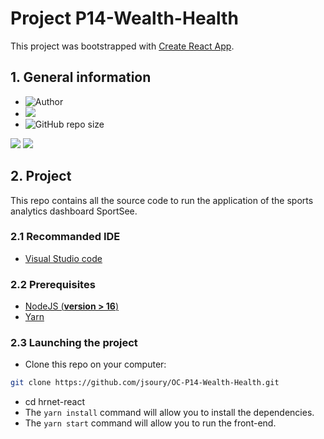 # Project P14-Wealth-Health

This project was bootstrapped with [Create React App](https://github.com/facebook/create-react-app).

## 1. General information

- ![Author](<https://img.shields.io/badge/Author-Jonathan SOURY-">)
- [![](https://img.shields.io/badge/linkedin-%230077B5.svg?style=for-the-badge&logo=linkedin)](https://www.linkedin.com/in/jonathan-soury/)
- ![GitHub repo size](https://img.shields.io/github/repo-size/jsoury/OC-P12-SportSee)

<img src="https://github-readme-stats.vercel.app/api?username=jsoury&show_icons=true"/>

<img src="https://github-readme-stats.vercel.app/api/top-langs?username=jsoury&layout=compact"/>

## 2. Project

This repo contains all the source code to run the application of the sports analytics dashboard SportSee.

### 2.1 Recommanded IDE

- [Visual Studio code](https://code.visualstudio.com/)

### 2.2 Prerequisites

- [NodeJS (**version > 16**)](https://nodejs.org/en/)
- [Yarn](https://yarnpkg.com/)

### 2.3 Launching the project

- Clone this repo on your computer:

```bash
git clone https://github.com/jsoury/OC-P14-Wealth-Health.git
```

- cd hrnet-react
- The `yarn install` command will allow you to install the dependencies.
- The `yarn start` command will allow you to run the front-end.
